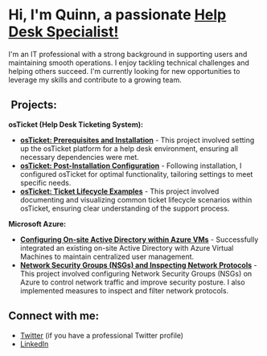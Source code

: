 <h1>Hi, I'm Quinn, a passionate <a href="https://linkedin.com/in/quinn-peterson-70b7a92aa/">Help Desk Specialist!</a></h1>

<p>I'm an IT professional with a strong background in supporting users and maintaining smooth operations. I enjoy tackling technical challenges and helping others succeed. I'm currently looking for new opportunities to leverage my skills and contribute to a growing team.</p> 

<h2>‍ Projects:</h2>

**osTicket (Help Desk Ticketing System):**

* [**osTicket: Prerequisites and Installation**](https://github.com/QuinnP32//osticket-prereqs) - This project involved setting up the osTicket platform for a help desk environment, ensuring all necessary dependencies were met.
* [**osTicket: Post-Installation Configuration**](https://github.com/QuinnP32//post-install-config) - Following installation, I configured osTicket for optimal functionality, tailoring settings to meet specific needs.
* [**osTicket: Ticket Lifecycle Examples**](https://github.com/QuinnP32//ticket-lifecycle) - This project involved documenting and visualizing common ticket lifecycle scenarios within osTicket, ensuring clear understanding of the support process.

**Microsoft Azure:**

* [**Configuring On-site Active Directory within Azure VMs**](https://github.com/QuinnP32//configure-ad) - Successfully integrated an existing on-site Active Directory with Azure Virtual Machines to maintain centralized user management.
* [**Network Security Groups (NSGs) and Inspecting Network Protocols**](https://github.com/QuinnP32//azure-network-protocols) - This project involved configuring Network Security Groups (NSGs) on Azure to control network traffic and improve security posture. I also implemented measures to inspect and filter network protocols.


<h2> Connect with me:</h2>

  * [Twitter](https://x.com/quinn23494) (if you have a professional Twitter profile)
  * [LinkedIn](https://linkedin.com/in/quinn-peterson-70b7a92aa/)
